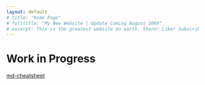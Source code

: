 ```yaml
---
layout: default
# title: "Home Page"
# fulltitle: "My New Website | Update Coming August 2004"
# excerpt: This is the greatest website on earth. Share! Like! Subscribe! I'm dead inside!
---
```


# Work in Progress

[md-cheatsheet](vlmarch.github.io/md-cheatsheet)

<script src="js/sketch.js"></script>